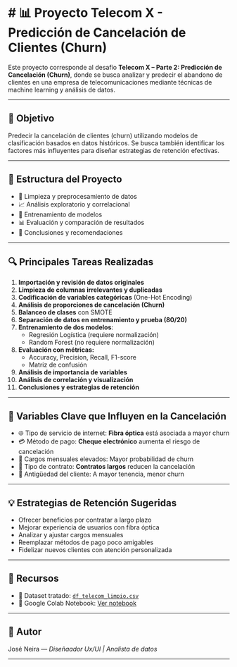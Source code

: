 # # 📊 Proyecto Telecom X - Predicción de Cancelación de Clientes (Churn)

Este proyecto corresponde al desafío **Telecom X – Parte 2: Predicción de Cancelación (Churn)**, donde se busca analizar y predecir el abandono de clientes en una empresa de telecomunicaciones mediante técnicas de machine learning y análisis de datos.

---

## 🧠 Objetivo

Predecir la cancelación de clientes (churn) utilizando modelos de clasificación basados en datos históricos. Se busca también identificar los factores más influyentes para diseñar estrategias de retención efectivas.

---

## 📁 Estructura del Proyecto

- 📂 Limpieza y preprocesamiento de datos
- 📈 Análisis exploratorio y correlacional
- 🤖 Entrenamiento de modelos
- 📊 Evaluación y comparación de resultados
- 📌 Conclusiones y recomendaciones

---

## 🔍 Principales Tareas Realizadas

1. **Importación y revisión de datos originales**
2. **Limpieza de columnas irrelevantes y duplicadas**
3. **Codificación de variables categóricas** (One-Hot Encoding)
4. **Análisis de proporciones de cancelación (Churn)**
5. **Balanceo de clases** con SMOTE
6. **Separación de datos en entrenamiento y prueba (80/20)**
7. **Entrenamiento de dos modelos**:
   - Regresión Logística (requiere normalización)
   - Random Forest (no requiere normalización)
8. **Evaluación con métricas:**
   - Accuracy, Precision, Recall, F1-score
   - Matriz de confusión
9. **Análisis de importancia de variables**
10. **Análisis de correlación y visualización**
11. **Conclusiones y estrategias de retención**

---

## 🔑 Variables Clave que Influyen en la Cancelación

- 🌐 Tipo de servicio de internet: **Fibra óptica** está asociada a mayor churn
- 💳 Método de pago: **Cheque electrónico** aumenta el riesgo de cancelación
- 💸 Cargos mensuales elevados: Mayor probabilidad de churn
- 🧾 Tipo de contrato: **Contratos largos** reducen la cancelación
- 📆 Antigüedad del cliente: A mayor tenencia, menor churn

---

## 💡 Estrategias de Retención Sugeridas

- Ofrecer beneficios por contratar a largo plazo
- Mejorar experiencia de usuarios con fibra óptica
- Analizar y ajustar cargos mensuales
- Reemplazar métodos de pago poco amigables
- Fidelizar nuevos clientes con atención personalizada

---

## 📎 Recursos

- 📁 Dataset tratado: [`df_telecom_limpio.csv`](https://gist.githubusercontent.com/jose-ns/c7ed7427338c5661eb1cc9fe5784d7eb/raw/1472691b247b92c06909da1293f03157f801e176/df_telecom_limpio.csv)
- 📔 Google Colab Notebook: [Ver notebook](https://colab.research.google.com/drive/1AsQVCWFOOGuHkPp-mR5AVILRHwULg8Oj)

---

## 🧠 Autor

José Neira — *Diseñaador Ux/UI | Analista de datos*

---
